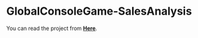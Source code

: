 # GlobalConsoleGame-SalesAnalysis
You can read the project from **[Here](FinalProject_XinzeYang.ipynb)**.

